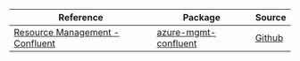 | Reference | Package | Source |
|---|---|---|
|[Resource Management - Confluent](mgmt-confluent-readme.md)|[azure-mgmt-confluent](https://pypi.org/project/azure-mgmt-confluent)|[Github](https://github.com/Azure/azure-sdk-for-python)|
